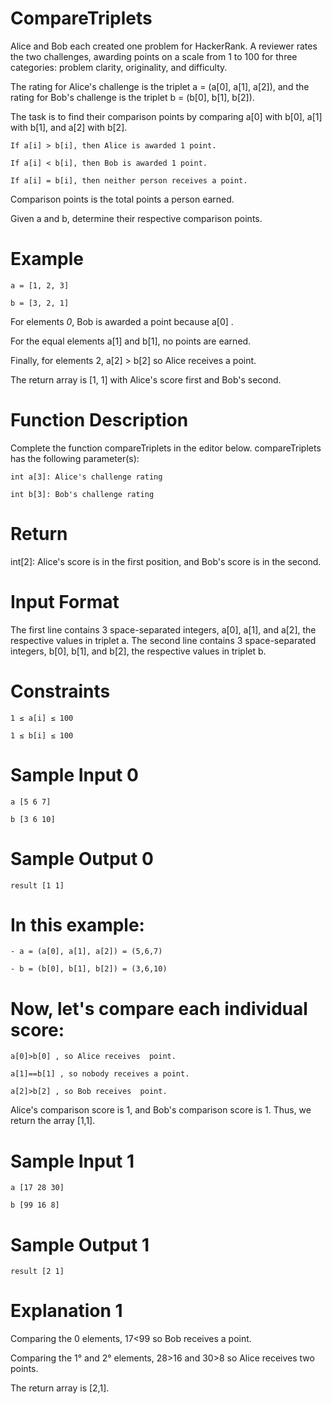 # CompareTriplets

Alice and Bob each created one problem for HackerRank. A reviewer rates the two challenges, awarding points on a scale from 1 to 100 for three categories: problem clarity, originality, and difficulty.

The rating for Alice's challenge is the triplet a = (a[0], a[1], a[2]), and the rating for Bob's challenge is the triplet b = (b[0], b[1], b[2]).

The task is to find their comparison points by comparing a[0] with b[0], a[1] with b[1], and a[2] with b[2].

    If a[i] > b[i], then Alice is awarded 1 point.

    If a[i] < b[i], then Bob is awarded 1 point.

    If a[i] = b[i], then neither person receives a point.

Comparison points is the total points a person earned.

Given a and b, determine their respective comparison points.


# Example

    a = [1, 2, 3]

    b = [3, 2, 1]

For elements *0*, Bob is awarded a point because a[0] .

For the equal elements a[1] and b[1], no points are earned.

Finally, for elements 2, a[2] > b[2] so Alice receives a point.

The return array is [1, 1] with Alice's score first and Bob's second.


# Function Description

Complete the function compareTriplets in the editor below.
compareTriplets has the following parameter(s):

    int a[3]: Alice's challenge rating

    int b[3]: Bob's challenge rating


# Return

int[2]: Alice's score is in the first position, and Bob's score is in the second.


# Input Format

The first line contains 3 space-separated integers, a[0], a[1], and a[2], the respective values in triplet a.
The second line contains 3 space-separated integers, b[0], b[1], and b[2], the respective values in triplet b.

# Constraints

    1 ≤ a[i] ≤ 100

    1 ≤ b[i] ≤ 100


# Sample Input 0

    a [5 6 7]

    b [3 6 10]


# Sample Output 0

    result [1 1]


# In this example:

    - a = (a[0], a[1], a[2]) = (5,6,7)

    - b = (b[0], b[1], b[2]) = (3,6,10)


# Now, let's compare each individual score:

    a[0]>b[0] , so Alice receives  point.

    a[1]==b[1] , so nobody receives a point.

    a[2]>b[2] , so Bob receives  point.

Alice's comparison score is 1, and Bob's comparison score is 1. Thus, we return the array [1,1].


# Sample Input 1

    a [17 28 30]

    b [99 16 8]


# Sample Output 1

    result [2 1]


# Explanation 1

Comparing the 0 elements, 17<99 so Bob receives a point.

Comparing the 1° and 2° elements, 28>16 and 30>8 so Alice receives two points.

The return array is [2,1].